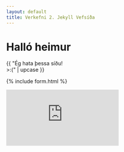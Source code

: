 ```yaml
---
layout: default
title: Verkefni 2. Jekyll Vefsíða
---
```


# Halló heimur

{{ "Ég hata þessa síðu! <br> >:(" | upcase }}

{% include form.html %}

<div class="resp-container">
    <iframe class="resp-iframe iframe-mobile" src="https://www.google.com/maps/embed?pb=!1m18!1m12!1m3!1d1740.1463494660302!2d-21.92646792505425!3d64.14171327506763!2m3!1f0!2f0!3f0!3m2!1i1024!2i768!4f13.1!3m3!1m2!1s0x48d674cb65ecde75%3A0x11daee4c4c757a2f!2zVsO2csOwdXNrw7NsaSAtIFTDpmtuaXNrw7NsaW5u!5e0!3m2!1sen!2sis!4v1554193051066!5m2!1sen!2sis" frameborder="0" style="border:0" allowfullscreen></iframe>
</div>